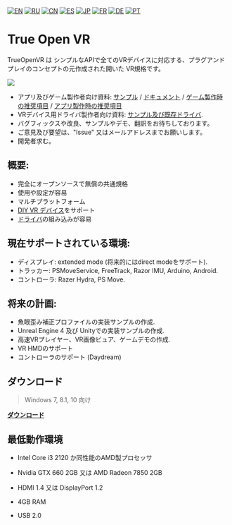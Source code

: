 [![EN](https://user-images.githubusercontent.com/9499881/33184537-7be87e86-d096-11e7-89bb-f3286f752bc6.png)](https://github.com/TrueOpenVR/TrueOpenVR-Core/blob/master/README.md) 
[![RU](https://user-images.githubusercontent.com/9499881/27683795-5b0fbac6-5cd8-11e7-929c-057833e01fb1.png)](https://github.com/TrueOpenVR/TrueOpenVR-Core/blob/master/README.RU.md) 
[![CN](https://user-images.githubusercontent.com/9499881/31012373-978ce414-a522-11e7-9936-387b1c530e2f.png)](https://github.com/TrueOpenVR/TrueOpenVR-Core/blob/master/README.CN.md) 
[![ES](https://user-images.githubusercontent.com/9499881/31012379-9d8f7764-a522-11e7-8bf4-739077369e8b.png)](https://github.com/TrueOpenVR/TrueOpenVR-Core/blob/master/README.ES.md) 
[![JP](https://user-images.githubusercontent.com/9499881/45507863-48e09f00-b7a4-11e8-9750-f5778e187ad6.png)](https://github.com/TrueOpenVR/TrueOpenVR-Core/blob/master/README.JP.md)
[![FR](https://user-images.githubusercontent.com/9499881/31012387-a7b4aaac-a522-11e7-8485-36ce58dc2d4a.png)](https://github.com/TrueOpenVR/TrueOpenVR-Core/blob/master/README.FR.md) 
[![DE](https://user-images.githubusercontent.com/9499881/31012392-ac051326-a522-11e7-9c8c-2186ddf553d0.png)](https://github.com/TrueOpenVR/TrueOpenVR-Core/blob/master/README.DE.md) 
[![PT](https://user-images.githubusercontent.com/9499881/31012384-a1d1b544-a522-11e7-8a13-3cb53450d55c.png)](https://github.com/TrueOpenVR/TrueOpenVR-Core/blob/master/README.PT.md)
# True Open VR
TrueOpenVR は シンプルなAPIで全てのVRデバイスに対応する、プラグアンドプレイのコンセプトの元作成された開いた VR規格です。

![](https://user-images.githubusercontent.com/9499881/45684255-cd417200-bb56-11e8-9ffb-3451e93e27a8.png)

- アプリ及びゲーム製作者向け資料: [サンプル](https://github.com/TrueOpenVR/TrueOpenVR-Samples) /  [ドキュメント](https://github.com/TrueOpenVR/TrueOpenVR-Core/blob/master/Docs/README.JP.md) / [ゲーム製作時の推奨項目](https://github.com/TrueOpenVR/TrueOpenVR-Core/blob/master/Docs/JP/Recommendations/Games.md) /  [アプリ製作時の推奨項目](https://github.com/TrueOpenVR/TrueOpenVR-Core/blob/master/Docs/JP/Recommendations/Apps.md)
- VRデバイス用ドライバ製作者向け資料: [サンプル及び既存ドライバ](https://github.com/TrueOpenVR/TrueOpenVR-Drivers).
- バグフィックスや改良、サンプルやデモ、翻訳をお待ちしております。
- ご意見及び要望は、"Issue" 又はメールアドレスまでお願いします。
- 開発者求む。

## 概要:
- 完全にオープンソースで無償の共通規格
- 使用や設定が容易
- マルチプラットフォーム
- [DIY VR デバイス](https://github.com/TrueOpenVR/TrueOpenVR-DIY)をサポート
- [ドライバ](https://github.com/TrueOpenVR/TrueOpenVR-Drivers)の組み込みが容易

## 現在サポートされている環境:
- ディスプレイ: extended mode (将来的にはdirect modeをサポート).
- トラッカー: PSMoveService, FreeTrack, Razor IMU, Arduino, Android.
- コントローラ: Razer Hydra, PS Move.

## 将来の計画:
- 魚眼歪み補正プロファイルの実装サンプルの作成.
- Unreal Engine 4 及び Unityでの実装サンプルの作成.
- 高速VRプレイヤー、VR画像ビュア、ゲームデモの作成.
- VR HMDのサポート
- コントローラのサポート (Daydream) 

## ダウンロード
>Windows 7, 8.1, 10 向け

**[ダウンロード](https://github.com/TrueOpenVR/TrueOpenVR-Core/releases)**

## 最低動作環境
* Intel Core i3 2120 か同性能のAMD製プロセッサ

* Nvidia GTX 660 2GB 又は AMD Radeon 7850 2GB

* HDMI 1.4 又は DisplayPort 1.2

* 4GB RAM

* USB 2.0
